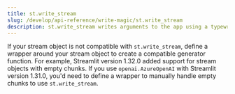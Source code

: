 ```yaml
---
title: st.write_stream
slug: /develop/api-reference/write-magic/st.write_stream
description: st.write_stream writes arguments to the app using a typewriter effect.
---
```


<Autofunction function="streamlit.write_stream" />

<Tip>

If your stream object is not compatible with `st.write_stream`, define a wrapper around your stream object to create a compatible generator function. For example, Streamlit version 1.32.0 added support for stream objects with empty chunks. If you use `openai.AzureOpenAI` with Streamlit version 1.31.0, you'd need to define a wrapper to manually handle empty chunks to use `st.write_stream`.

</Tip>

